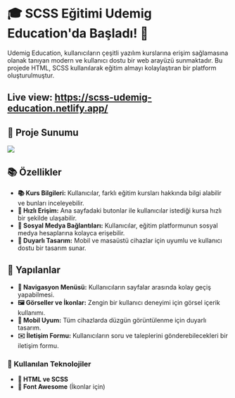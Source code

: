 # 🎓 SCSS Eğitimi Udemig Education'da Başladı! 🚀

Udemig Education, kullanıcıların çeşitli yazılım kurslarına erişim sağlamasına olanak tanıyan modern ve kullanıcı dostu bir web arayüzü sunmaktadır. Bu projede HTML, SCSS kullanılarak eğitim almayı kolaylaştıran bir platform oluşturulmuştur.

## Live view:  https://scss-udemig-education.netlify.app/

## 💼 Proje Sunumu

![](edu.gif)

## 📚 Özellikler

- **📚 Kurs Bilgileri:** Kullanıcılar, farklı eğitim kursları hakkında bilgi alabilir ve bunları inceleyebilir.
- **🚀 Hızlı Erişim:** Ana sayfadaki butonlar ile kullanıcılar istediği kursa hızlı bir şekilde ulaşabilir.
- **🔗 Sosyal Medya Bağlantıları:** Kullanıcılar, eğitim platformunun sosyal medya hesaplarına kolayca erişebilir.
- **🌟 Duyarlı Tasarım:** Mobil ve masaüstü cihazlar için uyumlu ve kullanıcı dostu bir tasarım sunar.

## 📝 Yapılanlar

- **🌈 Navigasyon Menüsü:** Kullanıcıların sayfalar arasında kolay geçiş yapabilmesi.
- **🖼️ Görseller ve İkonlar:** Zengin bir kullanıcı deneyimi için görsel içerik kullanımı.
- **🎨 Mobil Uyum:** Tüm cihazlarda düzgün görüntülenme için duyarlı tasarım.
- **✉️ İletişim Formu:** Kullanıcıların soru ve taleplerini gönderebilecekleri bir iletişim formu.

### 🔧 Kullanılan Teknolojiler

- **🎨 HTML ve SCSS**
- **📌 Font Awesome** (İkonlar için)

